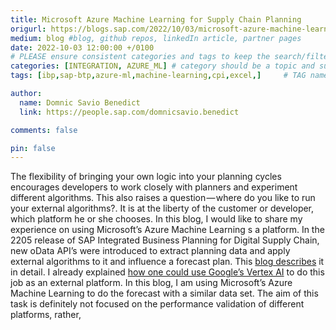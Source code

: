 ```yaml
---
title: Microsoft Azure Machine Learning for Supply Chain Planning
origurl: https://blogs.sap.com/2022/10/03/microsoft-azure-machine-learning-for-supply-chain-planning/
medium: blog #blog, github repos, linkedIn article, partner pages
date: 2022-10-03 12:00:00 +/0100
# PLEASE ensure consistent categories and tags to keep the search/filtering meaningful!
categories: [INTEGRATION, AZURE_ML] # category should be a topic and sub-category primary product
tags: [ibp,sap-btp,azure-ml,machine-learning,cpi,excel,]     # TAG names should always be lowercase

author:
  name: Domnic Savio Benedict
  link: https://people.sap.com/domnicsavio.benedict

comments: false

pin: false
---
```

The flexibility of bringing your own logic into your planning cycles encourages developers to work closely with planners and experiment different algorithms. This also raises a question — where do you like to run your external algorithms?. It is at the liberty of the customer or developer, which platform he or she chooses. In this blog, I would like to share my experience on using Microsoft’s Azure Machine Learning s a platform. In the 2205 release of SAP Integrated Business Planning for Digital Supply Chain, new oData API’s were introduced to extract planning data and apply external algorithms to it and influence a forecast plan. This [blog describes](https://blogs.sap.com/2022/05/11/how-to-forecast-using-custom-external-algorithms/) it in detail.  I already explained [how one could use Google’s Vertex AI](https://blogs.sap.com/2022/06/21/google-vertex-ai-for-supply-chain-planning/) to do this job as an external platform. In this blog, I am using Microsoft’s Azure Machine Learning to do the forecast with a similar data set. The aim of this task is definitely not focused on the performance validation of different platforms, rather,
